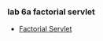 ### lab 6a factorial servlet

- [Factorial Servlet](https://github.com/Nishmitha-shetty17/Java_Programs_with_output/blob/main/6_labPrograms/6a_factorialServlet/Factorial.png)
